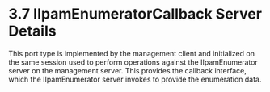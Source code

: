 <html dir="LTR" xmlns:mshelp="http://msdn.microsoft.com/mshelp" xmlns:ddue="http://ddue.schemas.microsoft.com/authoring/2003/5" xmlns:xlink="http://www.w3.org/1999/xlink" xmlns:tool="http://www.microsoft.com/tooltip">
 <body>
 <div id="header">
 <h1 class="heading">3.7 IIpamEnumeratorCallback Server Details</h1>
 </div>
 <div id="mainSection">
 <div id="mainBody">
 <div id="allHistory" class="saveHistory"></div>
 <div id="sectionSection0" class="section" name="collapseableSection">
 

<p>This port type is implemented by the management client and
initialized on the same session used to perform operations against the
IIpamEnumerator server on the management server. This provides the callback
interface, which the IIpamEnumerator server invokes to provide the enumeration
data.</p>


 </div>
 </div>
 </div>
 </body>
</html>